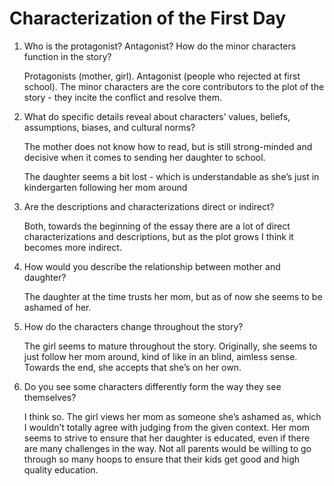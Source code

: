 # Characterization of the First Day

1. Who is the protagonist? Antagonist? How do the minor characters function in the story?

      Protagonists (mother, girl). Antagonist (people who rejected at first school). The minor characters are the core contributors to the plot of the story - they incite the conflict and resolve them.

2. What do specific details reveal about characters’ values, beliefs, assumptions, biases, and cultural norms?

      The mother does not know how to read, but is still strong-minded and decisive when it comes to sending her daughter to school.

      The daughter seems a bit lost - which is understandable as she’s just in kindergarten following her mom around

3. Are the descriptions and characterizations direct or indirect?

      Both, towards the beginning of the essay there are a lot of direct characterizations and descriptions, but as the plot grows I think it becomes more indirect.

4. How would you describe the relationship between mother and daughter?

      The daughter at the time trusts her mom, but as of now she seems to be ashamed of her.

5. How do the characters change throughout the story?

      The girl seems to mature throughout the story. Originally, she seems to just follow her mom around, kind of like in an blind, aimless sense. Towards the end, she accepts that she’s on her own.

6. Do you see some characters differently form the way they see themselves?

      I think so. The girl views her mom as someone she’s ashamed as, which I wouldn’t totally agree with judging from the given context. Her mom seems to strive to ensure that her daughter is educated, even if there are many challenges in the way. Not all parents would be willing to go through so many hoops to ensure that their kids get good and high quality education.